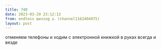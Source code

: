 ```yaml
---
title: 740
date: 2023-03-29 23:12:13
from: endless шизing ⍼ (channel1162404975)
layout: post
---
```


отменяем телефоны и ходим с электронной книжкой в руках всегда и везде
